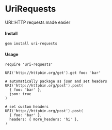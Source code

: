 UriRequests
======

URI::HTTP requests made easier


#### Install
```gem install uri-requests```


#### Usage
```
require 'uri-requests'

URI('http://httpbin.org/get').get foo: 'bar'

# automatically package as json and set headers
URI('http://httpbin.org/post').post(
  { foo: 'bar' },
  json: true
)

# set custom headers
URI('http://httpbin.org/post').post(
  { foo: 'bar' },
  headers: { more_headers: 'hi' },
)
```
